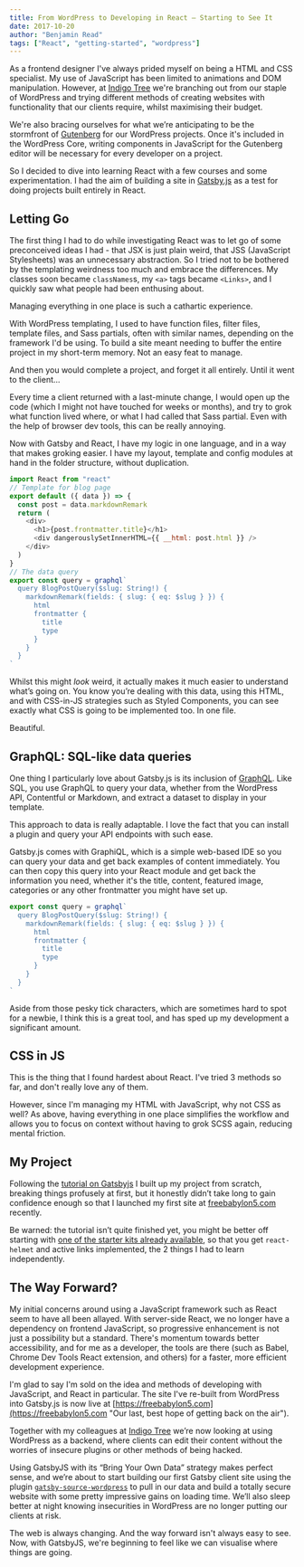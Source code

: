 ```yaml
---
title: From WordPress to Developing in React — Starting to See It
date: 2017-10-20
author: "Benjamin Read"
tags: ["React", "getting-started", "wordpress"]
---
```


As a frontend designer I've always prided myself on being a HTML and CSS
specialist. My use of JavaScript has been limited to animations and DOM
manipulation. However, at
[Indigo Tree](https://indigotree.co.uk "Indigo Tree: We Build Awesome Websites")
we're branching out from our staple of WordPress and trying different methods of
creating websites with functionality that our clients require, whilst maximising
their budget.

We're also bracing ourselves for what we’re anticipating to be the stormfront of
[Gutenberg](https://wordpress.org/plugins/gutenberg/ "Gutenberg WordPress plugins")
for our WordPress projects. Once it's included in the WordPress Core, writing
components in JavaScript for the Gutenberg editor will be necessary for every
developer on a project.

So I decided to dive into learning React with a few courses and some
experimentation. I had the aim of building a site in
[Gatsby.js](/ "Blazing-fast static site generator for React")
as a test for doing projects built entirely in React.

## Letting Go

The first thing I had to do while investigating React was to let go of some
preconceived ideas I had - that JSX is just plain weird, that JSS (JavaScript
Stylesheets) was an unnecessary abstraction. So I tried not to be bothered by
the templating weirdness too much and embrace the differences. My classes soon
became `classNames`s, my `<a>` tags became `<Links>`, and I quickly saw what
people had been enthusing about.

Managing everything in one place is such a cathartic experience.

With WordPress templating, I used to have function files, filter files, template
files, and Sass partials, often with similar names, depending on the framework
I'd be using. To build a site meant needing to buffer the entire project in my
short-term memory. Not an easy feat to manage.

And then you would complete a project, and forget it all entirely. Until it went
to the client...

Every time a client returned with a last-minute change, I would open up the code
(which I might not have touched for weeks or months), and try to grok what
function lived where, or what I had called that Sass partial. Even with the help
of browser dev tools, this can be really annoying.

Now with Gatsby and React, I have my logic in one language, and in a way that
makes groking easier. I have my layout, template and config modules at hand in
the folder structure, without duplication.

```js
import React from "react"
// Template for blog page
export default ({ data }) => {
  const post = data.markdownRemark
  return (
    <div>
      <h1>{post.frontmatter.title}</h1>
      <div dangerouslySetInnerHTML={{ __html: post.html }} />
    </div>
  )
}
// The data query
export const query = graphql`
  query BlogPostQuery($slug: String!) {
    markdownRemark(fields: { slug: { eq: $slug } }) {
      html
      frontmatter {
        title
        type
      }
    }
  }
`
```

Whilst this might _look_ weird, it actually makes it much easier to understand
what’s going on. You know you’re dealing with this data, using this HTML, and
with CSS-in-JS strategies such as Styled Components, you can see exactly what
CSS is going to be implemented too. In one file.

Beautiful.

## GraphQL: SQL-like data queries

One thing I particularly love about Gatsby.js is its inclusion of
[GraphQL](http://graphql.org/ "A query language for your API"). Like SQL, you
use GraphQL to query your data, whether from the WordPress API, Contentful or
Markdown, and extract a dataset to display in your template.

This approach to data is really adaptable. I love the fact that you can install
a plugin and query your API endpoints with such ease.

Gatsby.js comes with GraphiQL, which is a simple web-based IDE so you can query
your data and get back examples of content immediately. You can then copy this
query into your React module and get back the information you need, whether it's
the title, content, featured image, categories or any other frontmatter you
might have set up.

```js
export const query = graphql`
  query BlogPostQuery($slug: String!) {
    markdownRemark(fields: { slug: { eq: $slug } }) {
      html
      frontmatter {
        title
        type
      }
    }
  }
`
```

Aside from those pesky tick characters, which are sometimes hard to spot for a
newbie, I think this is a great tool, and has sped up my development a
significant amount.

## CSS in JS

This is the thing that I found hardest about React. I've tried 3 methods so far,
and don't really love any of them.

However, since I'm managing my HTML with JavaScript, why not CSS as well? As
above, having everything in one place simplifies the workflow and allows you to
focus on context without having to grok SCSS again, reducing mental friction.

## My Project

Following the [tutorial on Gatsbyjs](/tutorial/) I built
up my project from scratch, breaking things profusely at first, but it honestly
didn’t take long to gain confidence enough so that I launched my first site at
[freebabylon5.com](https://freebabylon5.com "Our last, best hope of getting back on the air")
recently.

Be warned: the tutorial isn’t quite finished yet, you might be better off
starting with
[one of the starter kits already available](/docs/gatsby-starters/),
so that you get `react-helmet` and active links implemented, the 2 things I had
to learn independently.

## The Way Forward?

My initial concerns around using a JavaScript framework such as React seem to
have all been allayed. With server-side React, we no longer have a dependency on
frontend JavaScript, so progressive enhancement is not just a possibility but a
standard. There's momentum towards better accessibility, and for me as a
developer, the tools are there (such as Babel, Chrome Dev Tools React extension,
and others) for a faster, more efficient development experience.

I'm glad to say I'm sold on the idea and methods of developing with JavaScript,
and React in particular. The site I've re-built from WordPress into Gatsby.js is
now live at
[https://freebabylon5.com](https://freebabylon5.com "Our last, best hope of getting back on the air").

Together with my colleagues at
[Indigo Tree](https://indigotree.co.uk "Indigo Tree: We Build Awesome Websites")
we’re now looking at using WordPress as a backend, where clients can edit their
content without the worries of insecure plugins or other methods of being
hacked.

Using GatsbyJS with its “Bring Your Own Data” strategy makes perfect sense, and
we’re about to start building our first Gatsby client site using the plugin
[`gatsby-source-wordpress`](/packages/gatsby-source-wordpress/ "WordPress content into Gatsby")
to pull in our data and build a totally secure website with some pretty
impressive gains on loading time. We’ll also sleep better at night knowing
insecurities in WordPress are no longer putting our clients at risk.

The web is always changing. And the way forward isn't always easy to see. Now,
with GatsbyJS, we're beginning to feel like we can visualise where things are
going.
